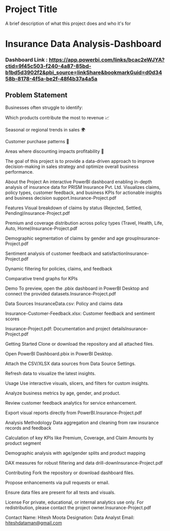
# Project Title

A brief description of what this project does and who it's for


# Insurance Data Analysis-Dashboard

### Dashboard Link : https://app.powerbi.com/links/bcac2eWJYA?ctid=9f45c503-f240-4a87-85bd-b1bd5d3902f2&pbi_source=linkShare&bookmarkGuid=d0d3458b-8178-4f5a-be2f-48f4b37a4a5a

## Problem Statement

Businesses often struggle to identify:

Which products contribute the most to revenue 📈

Seasonal or regional trends in sales 🌍

Customer purchase patterns 🛒

Areas where discounting impacts profitability 💸

The goal of this project is to provide a data-driven approach to improve decision-making in sales strategy and optimize overall business performance.


About the Project
An interactive PowerBI dashboard enabling in-depth analysis of insurance data for PRISM Insurance Pvt. Ltd. Visualizes claims, policy types, customer feedback, and business KPIs for actionable insights and business decision support.Insurance-Project.pdf

Features
Visual breakdown of claims by status (Rejected, Settled, Pending)Insurance-Project.pdf

Premium and coverage distribution across policy types (Travel, Health, Life, Auto, Home)Insurance-Project.pdf

Demographic segmentation of claims by gender and age groupInsurance-Project.pdf

Sentiment analysis of customer feedback and satisfactionInsurance-Project.pdf

Dynamic filtering for policies, claims, and feedback

Comparative trend graphs for KPIs

Demo
To preview, open the .pbix dashboard in PowerBI Desktop and connect the provided datasets.Insurance-Project.pdf

Data Sources
InsuranceData.csv: Policy and claims data

Insurance-Customer-Feedback.xlsx: Customer feedback and sentiment scores

Insurance-Project.pdf: Documentation and project detailsInsurance-Project.pdf

Getting Started
Clone or download the repository and all attached files.

Open PowerBI Dashboard.pbix in PowerBI Desktop.

Attach the CSV/XLSX data sources from Data Source Settings.

Refresh data to visualize the latest insights.

Usage
Use interactive visuals, slicers, and filters for custom insights.

Analyze business metrics by age, gender, and product.

Review customer feedback analytics for service enhancement.

Export visual reports directly from PowerBI.Insurance-Project.pdf

Analysis Methodology
Data aggregation and cleaning from raw insurance records and feedback

Calculation of key KPIs like Premium, Coverage, and Claim Amounts by product segment

Demographic analysis with age/gender splits and product mapping

DAX measures for robust filtering and data drill-downInsurance-Project.pdf

Contributing
Fork the repository or download dashboard files.

Propose enhancements via pull requests or email.

Ensure data files are present for all tests and visuals.

License
For private, educational, or internal analytics use only. For redistribution, please contact the project owner.Insurance-Project.pdf

Contact
Name: Hitesh Moota
Designation: Data Analyst
Email: hiteshdataman@gmail.com  





